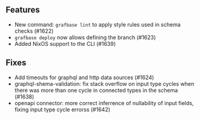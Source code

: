 ## Features

- New command: `grafbase lint` to apply style rules used in schema checks (#1622)
- `grafbase deploy` now allows defining the branch (#1623)
- Added NixOS support to the CLI (#1639)

## Fixes

- Add timeouts for graphql and http data sources (#1624)
- graphql-shema-validation: fix stack overflow on input type cycles when there was more than one cycle in connected types in the schema (#1638)
- openapi connector: more correct inferrence of nullability of input fields, fixing input type cycle errorss (#1642)
